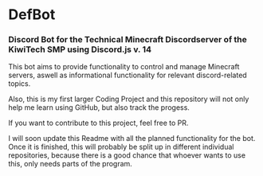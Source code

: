# DefBot

### Discord Bot for the Technical Minecraft Discordserver of the KiwiTech SMP using Discord.js v. 14

This bot aims to provide functionality to control and manage Minecraft servers, aswell as informational functionality for relevant discord-related topics.

Also, this is my first larger Coding Project and this repository will not only help me learn using GitHub, but also track the progess.

If you want to contribute to this project, feel free to PR.

I will soon update this Readme with all the planned functionality for the bot. Once it is finished, this will probably be split up in different individual repositories, because there is a good chance that whoever wants to use this, only needs parts of the program.
